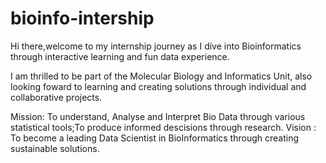 # bioinfo-intership
Hi there,welcome to my internship journey as I dive into Bioinformatics through interactive learning and fun data experience. 

I am thrilled to be part of the Molecular Biology and Informatics Unit, also looking foward to learning and creating solutions through individual and collaborative projects.


Mission: To understand, Analyse and Interpret Bio Data through various statistical tools;To produce informed descisions through research.
Vision : To become a leading Data Scientist in BioInformatics through creating sustainable solutions.
